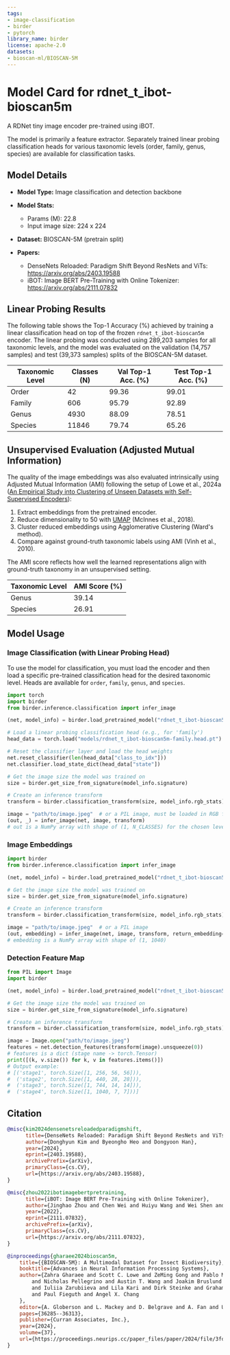 ```yaml
---
tags:
- image-classification
- birder
- pytorch
library_name: birder
license: apache-2.0
datasets:
- bioscan-ml/BIOSCAN-5M
---
```


# Model Card for rdnet_t_ibot-bioscan5m

A RDNet tiny image encoder pre-trained using iBOT.

The model is primarily a feature extractor. Separately trained linear probing classification heads for various taxonomic levels (order, family, genus, species) are available for classification tasks.

## Model Details

- **Model Type:** Image classification and detection backbone
- **Model Stats:**
    - Params (M): 22.8
    - Input image size: 224 x 224
- **Dataset:** BIOSCAN-5M (pretrain split)

- **Papers:**
    - DenseNets Reloaded: Paradigm Shift Beyond ResNets and ViTs: <https://arxiv.org/abs/2403.19588>
    - iBOT: Image BERT Pre-Training with Online Tokenizer: <https://arxiv.org/abs/2111.07832>

## Linear Probing Results

The following table shows the Top-1 Accuracy (%) achieved by training a linear classification head on top of the frozen `rdnet_t_ibot-bioscan5m` encoder.
The linear probing was conducted using 289,203 samples for all taxonomic levels, and the model was evaluated on the validation (14,757 samples) and test (39,373 samples) splits of the BIOSCAN-5M dataset.

| Taxonomic Level | Classes (N) | Val Top-1 Acc. (%) | Test Top-1 Acc. (%) |
|-----------------|-------------|--------------------|---------------------|
| Order           | 42          | 99.36              | 99.01               |
| Family          | 606         | 95.79              | 92.89               |
| Genus           | 4930        | 88.09              | 78.51               |
| Species         | 11846       | 79.74              | 65.26               |

## Unsupervised Evaluation (Adjusted Mutual Information)

The quality of the image embeddings was also evaluated intrinsically using Adjusted Mutual Information (AMI) following the setup of Lowe et al., 2024a ([An Empirical Study into Clustering of Unseen Datasets with Self-Supervised Encoders](https://arxiv.org/abs/2406.02465)):

1. Extract embeddings from the pretrained encoder.
1. Reduce dimensionality to 50 with [UMAP](https://arxiv.org/abs/1802.03426) (McInnes et al., 2018).
1. Cluster reduced embeddings using Agglomerative Clustering (Ward's method).
1. Compare against ground-truth taxonomic labels using AMI (Vinh et al., 2010).

The AMI score reflects how well the learned representations align with ground-truth taxonomy in an unsupervised setting.

| Taxonomic Level | AMI Score (%) |
|-----------------|---------------|
| Genus           | 39.14         |
| Species         | 26.91         |

## Model Usage

### Image Classification (with Linear Probing Head)

To use the model for classification, you must load the encoder and then load a specific pre-trained classification head for the desired taxonomic level. Heads are available for `order`, `family`, `genus`, and `species`.

```python
import torch
import birder
from birder.inference.classification import infer_image

(net, model_info) = birder.load_pretrained_model("rdnet_t_ibot-bioscan5m", inference=True)

# Load a linear probing classification head (e.g., for 'family')
head_data = torch.load("models/rdnet_t_ibot-bioscan5m-family.head.pt")

# Reset the classifier layer and load the head weights
net.reset_classifier(len(head_data["class_to_idx"]))
net.classifier.load_state_dict(head_data["state"])

# Get the image size the model was trained on
size = birder.get_size_from_signature(model_info.signature)

# Create an inference transform
transform = birder.classification_transform(size, model_info.rgb_stats)

image = "path/to/image.jpeg"  # or a PIL image, must be loaded in RGB format
(out, _) = infer_image(net, image, transform)
# out is a NumPy array with shape of (1, N_CLASSES) for the chosen level, representing class probabilities.
```

### Image Embeddings

```python
import birder
from birder.inference.classification import infer_image

(net, model_info) = birder.load_pretrained_model("rdnet_t_ibot-bioscan5m", inference=True)

# Get the image size the model was trained on
size = birder.get_size_from_signature(model_info.signature)

# Create an inference transform
transform = birder.classification_transform(size, model_info.rgb_stats)

image = "path/to/image.jpeg"  # or a PIL image
(out, embedding) = infer_image(net, image, transform, return_embedding=True)
# embedding is a NumPy array with shape of (1, 1040)
```

### Detection Feature Map

```python
from PIL import Image
import birder

(net, model_info) = birder.load_pretrained_model("rdnet_t_ibot-bioscan5m", inference=True)

# Get the image size the model was trained on
size = birder.get_size_from_signature(model_info.signature)

# Create an inference transform
transform = birder.classification_transform(size, model_info.rgb_stats)

image = Image.open("path/to/image.jpeg")
features = net.detection_features(transform(image).unsqueeze(0))
# features is a dict (stage name -> torch.Tensor)
print([(k, v.size()) for k, v in features.items()])
# Output example:
# [('stage1', torch.Size([1, 256, 56, 56])),
#  ('stage2', torch.Size([1, 440, 28, 28])),
#  ('stage3', torch.Size([1, 744, 14, 14])),
#  ('stage4', torch.Size([1, 1040, 7, 7]))]
```

## Citation

```bibtex
@misc{kim2024densenetsreloadedparadigmshift,
      title={DenseNets Reloaded: Paradigm Shift Beyond ResNets and ViTs},
      author={Donghyun Kim and Byeongho Heo and Dongyoon Han},
      year={2024},
      eprint={2403.19588},
      archivePrefix={arXiv},
      primaryClass={cs.CV},
      url={https://arxiv.org/abs/2403.19588},
}

@misc{zhou2022ibotimagebertpretraining,
      title={iBOT: Image BERT Pre-Training with Online Tokenizer},
      author={Jinghao Zhou and Chen Wei and Huiyu Wang and Wei Shen and Cihang Xie and Alan Yuille and Tao Kong},
      year={2022},
      eprint={2111.07832},
      archivePrefix={arXiv},
      primaryClass={cs.CV},
      url={https://arxiv.org/abs/2111.07832},
}

@inproceedings{gharaee2024bioscan5m,
    title={{BIOSCAN-5M}: A Multimodal Dataset for Insect Biodiversity},
    booktitle={Advances in Neural Information Processing Systems},
    author={Zahra Gharaee and Scott C. Lowe and ZeMing Gong and Pablo Millan Arias
        and Nicholas Pellegrino and Austin T. Wang and Joakim Bruslund Haurum
        and Iuliia Zarubiieva and Lila Kari and Dirk Steinke and Graham W. Taylor
        and Paul Fieguth and Angel X. Chang
    },
    editor={A. Globerson and L. Mackey and D. Belgrave and A. Fan and U. Paquet and J. Tomczak and C. Zhang},
    pages={36285--36313},
    publisher={Curran Associates, Inc.},
    year={2024},
    volume={37},
    url={https://proceedings.neurips.cc/paper_files/paper/2024/file/3fdbb472813041c9ecef04c20c2b1e5a-Paper-Datasets_and_Benchmarks_Track.pdf},
}

```
